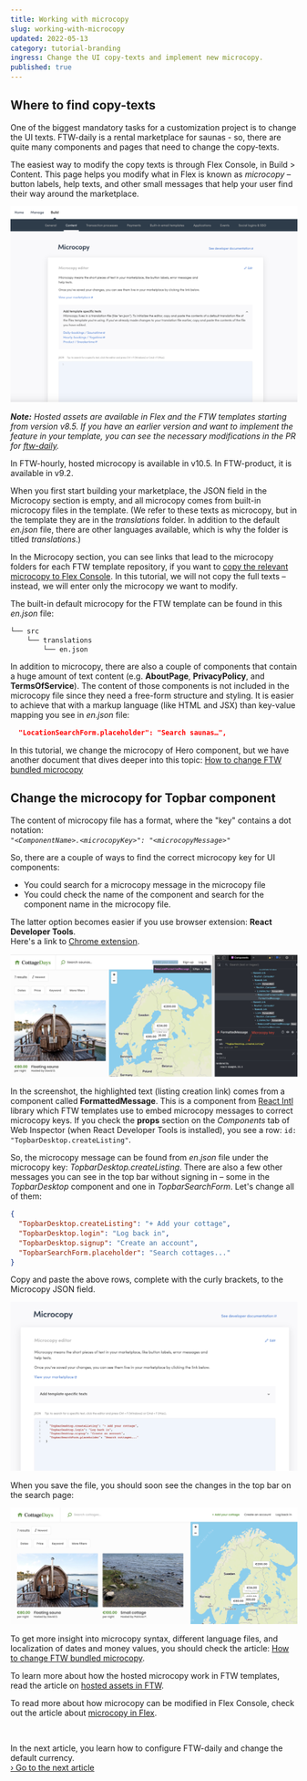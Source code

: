 ```yaml
---
title: Working with microcopy
slug: working-with-microcopy
updated: 2022-05-13
category: tutorial-branding
ingress: Change the UI copy-texts and implement new microcopy.
published: true
---
```


## Where to find copy-texts

One of the biggest mandatory tasks for a customization project is to
change the UI texts. FTW-daily is a rental marketplace for saunas - so,
there are quite many components and pages that need to change the
copy-texts.

The easiest way to modify the copy texts is through Flex Console, in
Build > Content. This page helps you modify what in Flex is known as
_microcopy_ – button labels, help texts, and other small messages that
help your user find their way around the marketplace.

![Modify marketplace texts](./microcopy_start.png)

_**Note:** Hosted assets are available in Flex and the FTW templates
starting from version v8.5. If you have an earlier version and want to
implement the feature in your template, you can see the necessary
modifications in the PR for
[ftw-daily](https://github.com/sharetribe/ftw-daily/pull/1510)._

<extrainfo title="FTW-hourly and FTW-product versions with hosted microcopy">
In FTW-hourly, hosted microcopy is available in v10.5. In FTW-product, it is available in v9.2.
</extrainfo>

When you first start building your marketplace, the JSON field in the
Microcopy section is empty, and all microcopy comes from built-in
microcopy files in the template. (We refer to these texts as microcopy,
but in the template they are in the _translations_ folder. In addition
to the default _en.json_ file, there are other languages available,
which is why the folder is titled _translations_.)

In the Microcopy section, you can see links that lead to the microcopy
folders for each FTW template repository, if you want to
[copy the relevant microcopy to Flex Console](/concepts/microcopy/#how-microcopy-are-handled-in-flex).
In this tutorial, we will not copy the full texts – instead, we will
enter only the microcopy we want to modify.

The built-in default microcopy for the FTW template can be found in this
_en.json_ file:

```shell
└── src
    └── translations
        └── en.json
```

In addition to microcopy, there are also a couple of components that
contain a huge amount of text content (e.g. **AboutPage**,
**PrivacyPolicy**, and **TermsOfService**). The content of those
components is not included in the microcopy file since they need a
free-form structure and styling. It is easier to achieve that with a
markup language (like HTML and JSX) than key-value mapping you see in
_en.json_ file:

```json
  "LocationSearchForm.placeholder": "Search saunas…",
```

In this tutorial, we change the microcopy of Hero component, but we have
another document that dives deeper into this topic:
[How to change FTW bundled microcopy](/ftw/how-to-change-ftw-bundled-microcopy/)

## Change the microcopy for Topbar component

The content of microcopy file has a format, where the "key" contains a
dot notation:<br />
_`"<ComponentName>.<microcopyKey>": "<microcopyMessage>"`_

So, there are a couple of ways to find the correct microcopy key for UI
components:

- You could search for a microcopy message in the microcopy file
- You could check the name of the component and search for the component
  name in the microcopy file.

The latter option becomes easier if you use browser extension: **React
Developer Tools**.<br /> Here's a link to
[Chrome extension](https://chrome.google.com/webstore/search/React%20Developer%20Tools?hl=en).

![Topbar component selected with React Developer Tools](./react_devtools_microcopy.png)

In the screenshot, the highlighted text (listing creation link) comes
from a component called **FormattedMessage**. This is a component from
[React Intl](https://github.com/formatjs/react-intl) library which FTW
templates use to embed microcopy messages to correct microcopy keys. If
you check the **props** section on the _Components_ tab of Web Inspector
(when React Developer Tools is installed), you see a row:
`id: "TopbarDesktop.createListing"`.

So, the microcopy message can be found from _en.json_ file under the
microcopy key: _TopbarDesktop.createListing_. There are also a few other
messages you can see in the top bar without signing in – some in the
_TopbarDesktop_ component and one in _TopbarSearchForm_. Let's change
all of them:

```json
{
  "TopbarDesktop.createListing": "+ Add your cottage",
  "TopbarDesktop.login": "Log back in",
  "TopbarDesktop.signup": "Create an account",
  "TopbarSearchForm.placeholder": "Search cottages..."
}
```

Copy and paste the above rows, complete with the curly brackets, to the
Microcopy JSON field.

![Modified Topbar microcopy in Console](./microcopy_editor_updates.png)

When you save the file, you should soon see the changes in the top bar
on the search page:

![Topbar with updated microcopy](./updated_topbar_microcopy.png)

To get more insight into microcopy syntax, different language files, and
localization of dates and money values, you should check the article:
[How to change FTW bundled microcopy](/ftw/how-to-change-ftw-bundled-microcopy/).

To learn more about how the hosted microcopy work in FTW templates, read
the article on [hosted assets in FTW](/ftw/hosted-microcopy/).

To read more about how microcopy can be modified in Flex Console, check
out the article about [microcopy in Flex](/concepts/microcopy/).

<br />

In the next article, you learn how to configure FTW-daily and change the
default currency.<br />
[› Go to the next article](/tutorial/configurations/)
